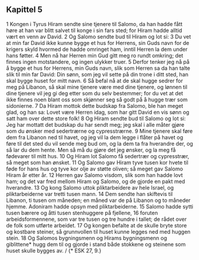 ## Kapittel 5

1 Kongen i Tyrus Hiram sendte sine tjenere til Salomo, da han hadde fått høre at han var blitt salvet til konge i sin fars sted; for Hiram hadde alltid vært en venn av David.
2 Og Salomo sendte bud til Hiram og lot si:
3 Du vet at min far David ikke kunne bygge et hus for Herrens, sin Guds navn for de krigers skyld hvormed de hadde omringet ham, inntil Herren la dem under hans føtter.
4 Men nå har Herren min Gud gitt meg ro rundt omkring; det finnes ingen motstandere, og ingen ulykker truer.
5 Derfor tenker jeg nå på å bygge et hus for Herrens, min Guds navn, slik som Herren sa da han talte slik til min far David: Din sønn, som jeg vil sette på din trone i ditt sted, han skal bygge huset for mitt navn.
6 Så befal nå at de skal hugge sedrer for meg på Libanon, så skal mine tjenere være med dine tjenere, og lønnen til dine tjenere vil jeg gi deg etter som du selv bestemmer; for du vet at det ikke finnes noen blant oss som skjønner seg så godt på å hugge trær som sidonierne.
7 Da Hiram mottok dette budskap fra Salomo, ble han meget glad, og han sa: Lovet være Herren idag, som har gitt David en vis sønn og satt ham over dette store folk!
8 Og Hiram sendte bud til Salomo og lot si: Jeg har mottatt det budskap du har sendt meg; jeg skal i alle måter gjøre som du ønsker med sedertrærne og cypresstrærne.
9 Mine tjenere skal føre dem fra Libanon ned til havet, og jeg vil la dem legge i flåter på havet og føre til det sted du vil sende meg bud om, og la dem ta fra hverandre der, og så lar du dem hente. Men så må du gjøre det jeg ønsker, og la meg få fødevarer til mitt hus.
10 Og Hiram lot Salomo få sedertrær og cypresstrær, så meget som han ønsket.
11 Og Salomo gav Hiram tyve tusen kor hvete til føde for hans hus og tyve kor olje av støtte oliven; så meget gav Salomo Hiram år etter år.
12 Herren gav Salomo visdom, slik som han hadde lovt ham; og det var fred mellom Hiram og Salomo, og de gjorde en pakt med hverandre.
13 Og kong Salomo uttok pliktarbeidere av hele Israel, og pliktarbeiderne var tretti tusen mann.
14 Dem sendte han skiftevis til Libanon, ti tusen om måneden; en måned var de på Libanon og to måneder hjemme. Adoniram hadde opsyn med pliktarbeiderne.
15 Salomo hadde sytti tusen bærere og åtti tusen stenhuggere på fjellene,
16 foruten arbeidsformennene, som var tre tusen og tre hundre i tallet; de rådet over de folk som utførte arbeidet.
17 Og kongen befalte at de skulle bryte store og kostbare steiner, så grunnvollen til huset kunne legges ned med huggen stein.
18 Og Salomos bygningsmenn og Hirams bygningsmenn og giblittene* hugg dem til og gjorde i stand både stokkene og steinene som huset skulle bygges av. / {* ESK 27, 9.}
